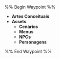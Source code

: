 %% Begin Waypoint %%
- **Artes Conceituais**
- **Assets**
	- **Cenários**
	- **Menus**
	- **NPCs**
	- **Personagens**

%% End Waypoint %%